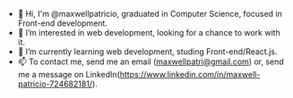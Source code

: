 - 👋 Hi, I'm @maxwellpatricio, graduated in Computer Science, focused in Front-end development.
- 👀 I’m interested in web development, looking for a chance to work with it.
- 🌱 I’m currently learning web development, studing Front-end/React.js.
- 📫 To contact me, send me an email (maxwellpatri@gmail.com) or, send me a message on LinkedIn(https://www.linkedin.com/in/maxwell-patricio-724682181/).

<!---
maxwellpatricio/maxwellpatricio is a ✨ special ✨ repository because its `README.md` (this file) appears on your GitHub profile.
You can click the Preview link to take a look at your changes.
--->
